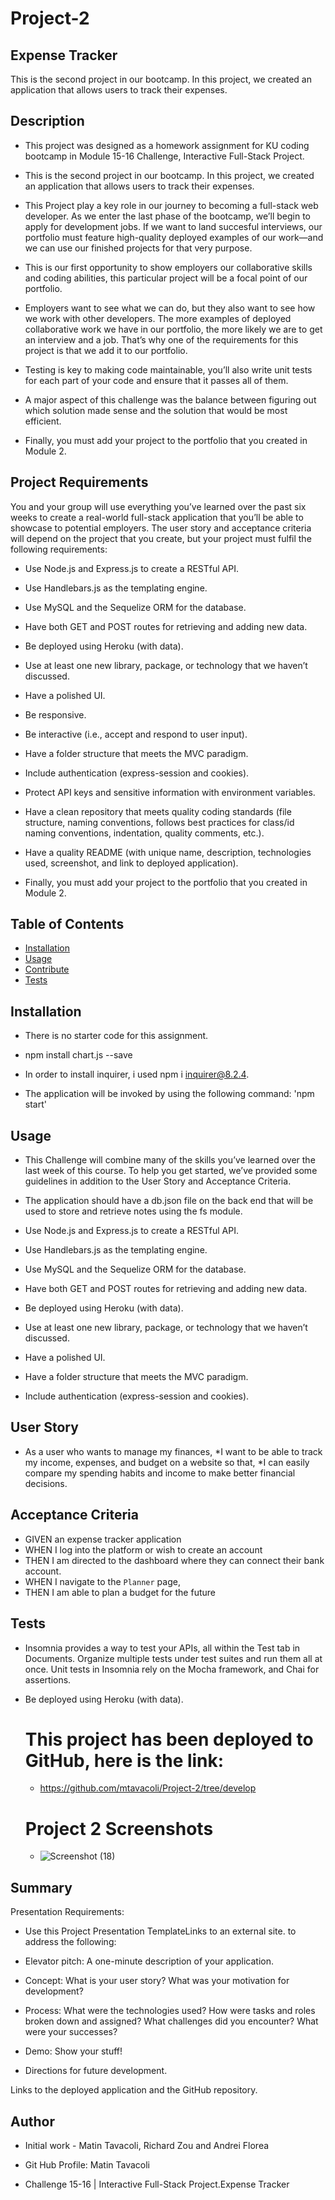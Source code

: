 # Project-2

## Expense Tracker

This is the second project in our bootcamp. In this project, we created an application that allows users to track their expenses.


 ## Description 

- This project was designed as a homework assignment for KU coding bootcamp in Module 15-16 Challenge, Interactive Full-Stack Project.

- This is the second project in our bootcamp. In this project, we created an application that allows users to track their expenses.

- This Project play a key role in our journey to becoming a full-stack web developer. As we enter the last phase of the bootcamp, we’ll begin to apply for development jobs. If we want to land succesful interviews, our portfolio must feature high-quality deployed examples of our work—and we can use our finished projects for that very purpose.

- This is our first opportunity to show employers our collaborative skills and coding abilities, this particular project will be a focal point of our portfolio. 

- Employers want to see what we can do, but they also want to see how we work with other developers. The more examples of deployed collaborative work we have in our portfolio, the more likely we are to get an interview and a job. That’s why one of the requirements for this project is that we add it to our portfolio.

- Testing is key to making code maintainable, you’ll also write unit tests for each part of your code and ensure that it passes all of them.

- A major aspect of this challenge was the balance between figuring out which solution made sense and the solution that would be most efficient.

- Finally, you must add your project to the portfolio that you created in Module 2.



## Project Requirements


You and your group will use everything you’ve learned over the past six weeks to create a real-world full-stack application that you’ll be able to showcase to potential employers. The user story and acceptance criteria will depend on the project that you create, but your project must fulfil the following requirements:

* Use Node.js and Express.js to create a RESTful API.

* Use Handlebars.js as the templating engine.

* Use MySQL and the Sequelize ORM for the database.

* Have both GET and POST routes for retrieving and adding new data.

* Be deployed using Heroku (with data).

* Use at least one new library, package, or technology that we haven’t discussed.

* Have a polished UI.

* Be responsive.

* Be interactive (i.e., accept and respond to user input).

* Have a folder structure that meets the MVC paradigm.

* Include authentication (express-session and cookies).

* Protect API keys and sensitive information with environment variables.

* Have a clean repository that meets quality coding standards (file structure, naming conventions, follows best practices for class/id naming conventions, indentation, quality comments, etc.).

* Have a quality README (with unique name, description, technologies used, screenshot, and link to deployed application).


* Finally, you must add your project to the portfolio that you created in Module 2.
 
 
 ## Table of Contents

  - [Installation](#installation)
  - [Usage](#usage)
  - [Contribute](#contribute)
  - [Tests](#tests)
 
 
 
 ## Installation

  -  There is no starter code for this assignment.

  - npm install chart.js --save

  - In order to install inquirer, i used npm i inquirer@8.2.4.

  - The application will be invoked by using the following command: 'npm start'


## Usage

  - This Challenge will combine many of the skills you’ve learned over the last week of this course. To help you get started, we’ve provided some guidelines in addition to the User Story and Acceptance Criteria.

  - The application should have a db.json file on the back end that will be used to store and retrieve notes using the fs module.

  - Use Node.js and Express.js to create a RESTful API.

  - Use Handlebars.js as the templating engine.

  - Use MySQL and the Sequelize ORM for the database.

  - Have both GET and POST routes for retrieving and adding new data.

  - Be deployed using Heroku (with data).

  - Use at least one new library, package, or technology that we haven’t discussed.

  - Have a polished UI.

  - Have a folder structure that meets the MVC paradigm.

  - Include authentication (express-session and cookies).

  
      

## User Story


* As a user who wants to manage my finances,
*I want to be able to track my income, expenses, and budget on a website so that,
*I can easily compare my spending habits and income to make better financial decisions.


## Acceptance Criteria


* GIVEN an expense tracker application
* WHEN I log into the platform or wish to create an account
* THEN I am directed to the dashboard where they can connect their bank account.
* WHEN I navigate to the `Planner` page,
* THEN I am able to plan a budget for the future


## Tests

- Insomnia provides a way to test your APIs, all within the Test tab in Documents. Organize multiple tests under test suites and run them all at once. Unit tests in Insomnia rely on the Mocha framework, and Chai for assertions.

- Be deployed using Heroku (with data).


 

  # This project has been deployed to GitHub, here is the link:

  * https://github.com/mtavacoli/Project-2/tree/develop
  
  # Project 2 Screenshots
  
  * ![Screenshot (18)](https://user-images.githubusercontent.com/70625665/228738822-9bd528dc-a78b-4079-a7c5-eb5c5bcb6dba.png)




## Summary

Presentation Requirements:

- Use this Project Presentation TemplateLinks to an external site. to address the following:

- Elevator pitch: A one-minute description of your application.

- Concept: What is your user story? What was your motivation for development?

- Process: What were the technologies used? How were tasks and roles broken down and assigned? What challenges did you encounter? What were your successes?

- Demo: Show your stuff!

 - Directions for future development.

Links to the deployed application and the GitHub repository.



## Author


 *  Initial work - Matin Tavacoli, Richard Zou and Andrei Florea
 
 * Git Hub Profile: Matin Tavacoli
 
 * Challenge 15-16 |  Interactive Full-Stack Project.Expense Tracker
